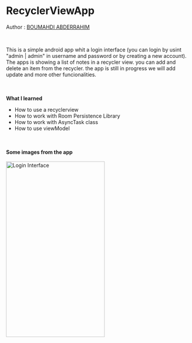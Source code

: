 # RecyclerViewApp

Author : <a href="https://www.linkedin.com/in/abdo-boumahdi/">BOUMAHDI ABDERRAHIM</a>

<br>

This is a simple android app whit a login interface (you can login by usint "admin | admin" in username and password or by creating a new account).
The apps is showing a list of notes in a recycler view. you can add and delete an item from the recycler.
the app is still in progress we will add update and more other funcionalities.

<br><br>
<strong>What I learned </strong>

<ul>
  <li>How to use a recyclerview</li>
  <li>How to work with Room Persistence Library</li>
  <li>How to work with AsyncTask class</li>
  <li>How to use viewModel</li>
</ul>

<br><br>
<strong>Some images from the app </strong>
<br><br>
<img src="https://i.ibb.co/BwvXqkt/Login.jpg" alt="Login Interface" width="270" height="480">
